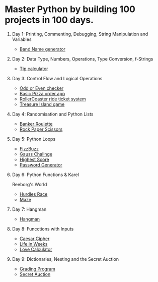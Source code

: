 # Master Python by building 100 projects in 100 days.

1. Day 1: Printing, Commenting, Debugging, String Manipulation and Variables

   - [Band Name generator](https://github.com/sirbmatthews/python_bootcamp/blob/main/Day%201/band_name_generator.py)

2. Day 2: Data Type, Numbers, Operations, Type Conversion, f-Strings

   - [Tip calculator](https://github.com/sirbmatthews/python_bootcamp/blob/main/Day%202/tip_calculator.py)

3. Day 3: Control Flow and Logical Operations

   - [Odd or Even checker](https://github.com/sirbmatthews/python_bootcamp/blob/main/Day%203/odd_or_even.py)
   - [Basic Pizza order app](https://github.com/sirbmatthews/python_bootcamp/blob/main/Day%203/pizza_store.py)
   - [RollerCoaster ride ticket system](https://github.com/sirbmatthews/python_bootcamp/blob/main/Day%203/roller_coster_ticket.py)
   - [Treasure Island game](https://github.com/sirbmatthews/python_bootcamp/blob/main/Day%203/treasure_island.py)

4. Day 4: Randomisation and Python Lists

   - [Banker Roulette](https://github.com/sirbmatthews/python_bootcamp/blob/main/Day%204/banker_roulette.py)
   - [Rock Paper Scissors](https://github.com/sirbmatthews/python_bootcamp/blob/main/Day%204/rock_paper_scissors.py)

5. Day 5: Python Loops

   - [FizzBuzz](https://github.com/sirbmatthews/python_bootcamp/blob/main/Day%205/fizzbuzz.py)
   - [Gauss Challnge](https://github.com/sirbmatthews/python_bootcamp/blob/main/Day%205/gauss_challenge.py)
   - [Highest Score](https://github.com/sirbmatthews/python_bootcamp/blob/main/Day%205/highest_score.py)
   - [Password Generator](https://github.com/sirbmatthews/python_bootcamp/blob/main/Day%205/password_geneator.py)

6. Day 6: Python Functions & Karel
   
   Reeborg's World
   - [Hurdles Race](https://reeborg.ca/reeborg.html?lang=en&mode=python&menu=worlds%2Fmenus%2Freeborg_intro_en.json&name=Hurdle%204&url=worlds%2Ftutorial_en%2Fhurdle4.json)
   - [Maze](https://reeborg.ca/reeborg.html?lang=en&mode=python&menu=worlds%2Fmenus%2Freeborg_intro_en.json&name=Maze&url=worlds%2Ftutorial_en%2Fmaze1.json)

7. Day 7: Hangman

   - [Hangman](https://github.com/sirbmatthews/python_bootcamp/blob/main/Day%207/hangman.py)

8. Day 8: Funcctions with Inputs

   - [Caesar Cipher](https://github.com/sirbmatthews/python_bootcamp/blob/main/Day%208/ceasar_cipher.py)
   - [Life in Weeks](https://github.com/sirbmatthews/python_bootcamp/blob/main/Day%208/life_in_weeks.py)
   - [Love Calculator](https://github.com/sirbmatthews/python_bootcamp/blob/main/Day%208/love_calculator.py)

9. Day 9: Dictionaries, Nesting and the Secret Auction

   - [Grading Program](https://github.com/sirbmatthews/python_bootcamp/blob/main/Day%209/grading_program.py)
   - [Secret Auction](https://github.com/sirbmatthews/python_bootcamp/blob/main/Day%209/secret_auction.py)